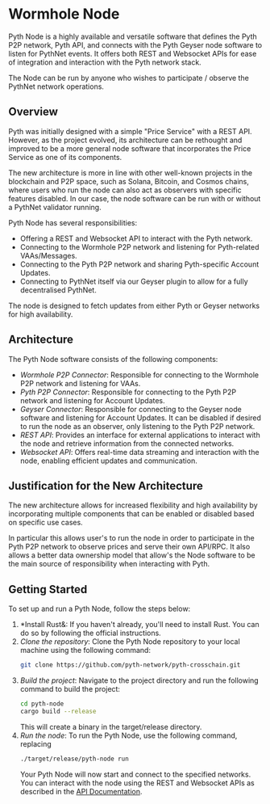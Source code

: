 Wormhole Node
================================================================================

Pyth Node is a highly available and versatile software that defines the Pyth
P2P network, Pyth API, and connects with the Pyth Geyser node software to
listen for PythNet events. It offers both REST and Websocket APIs for ease of
integration and interaction with the Pyth network stack.

The Node can be run by anyone who wishes to participate / observe the PythNet
network operations.

Overview
--------------------------------------------------------------------------------

Pyth was initially designed with a simple "Price Service" with a REST API.
However, as the project evolved, its architecture can be rethought and improved
to be a more general node software that incorporates the Price Service as one
of its components.

The new architecture is more in line with other well-known projects in the
blockchain and P2P space, such as Solana, Bitcoin, and Cosmos chains, where
users who run the node can also act as observers with specific features
disabled. In our case, the node software can be run with or without a PythNet
validator running.

Pyth Node has several responsibilities:

- Offering a REST and Websocket API to interact with the Pyth network.
- Connecting to the Wormhole P2P network and listening for Pyth-related VAAs/Messages.
- Connecting to the Pyth P2P network and sharing Pyth-specific Account Updates.
- Connecting to PythNet itself via our Geyser plugin to allow for a fully
  decentralised PythNet.

The node is designed to fetch updates from either Pyth or Geyser networks for
high availability.

Architecture
--------------------------------------------------------------------------------

The Pyth Node software consists of the following components:

- *Wormhole P2P Connector*: Responsible for connecting to the Wormhole P2P network and listening for VAAs.
- *Pyth P2P Connector*: Responsible for connecting to the Pyth P2P network and listening for Account Updates.
- *Geyser Connector*: Responsible for connecting to the Geyser node software and listening for Account Updates. It can be disabled if desired to run the node as an observer, only listening to the Pyth P2P network.
- *REST API*: Provides an interface for external applications to interact with the node and retrieve information from the connected networks.
- *Websocket API*: Offers real-time data streaming and interaction with the node, enabling efficient updates and communication.

Justification for the New Architecture
--------------------------------------------------------------------------------

The new architecture allows for increased flexibility and high availability by
incorporating multiple components that can be enabled or disabled based on
specific use cases.

In particular this allows user's to run the node in order to participate in the
Pyth P2P network to observe prices and serve their own API/RPC. It also allows
a better data ownership model that allow's the Node software to be the main
source of responsibility when interacting with Pyth.

Getting Started
--------------------------------------------------------------------------------

To set up and run a Pyth Node, follow the steps below:

1. *Install Rust&: If you haven't already, you'll need to install Rust. You can
   do so by following the official instructions.
2. *Clone the repository*: Clone the Pyth Node repository to your local
   machine using the following command:
   ```bash
   git clone https://github.com/pyth-network/pyth-crosschain.git
   ```
3. *Build the project*: Navigate to the project directory and run the following command to build the project:
   ```bash
   cd pyth-node
   cargo build --release
   ```
   This will create a binary in the target/release directory.
4. *Run the node*: To run the Pyth Node, use the following command, replacing
   ```bash
   ./target/release/pyth-node run
   ```
   Your Pyth Node will now start and connect to the specified networks. You
   can interact with the node using the REST and Websocket APIs as described
   in the [API Documentation]().
   ```
